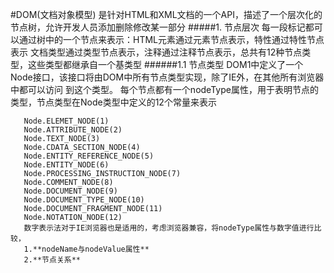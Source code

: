 #DOM(文档对象模型)
    是针对HTML和XML文档的一个API，描述了一个层次化的节点树，允许开发人员添加删除修改某一部分
#####1. 节点层次
    每一段标记都可以通过树中的一个节点来表示：HTML元素通过元素节点表示，特性通过特性节点表示
    文档类型通过类型节点表示，注释通过注释节点表示，总共有12种节点类型，这些类型都继承自一个基类型
######1.1 节点类型
       DOM1中定义了一个Node接口，该接口将由DOM中所有节点类型实现，除了IE外，在其他所有浏览器中都可以访问
       到这个类型。
       每个节点都有一个nodeType属性，用于表明节点的类型，节点类型在Node类型中定义的12个常量来表示
      
       Node.ELEMET_NODE(1)
       Node.ATTRIBUTE_NODE(2)
       Node.TEXT_NODE(3)
       Node.CDATA_SECTION_NODE(4)
       Node.ENTITY_REFERENCE_NODE(5)
       Node.ENTITY_NODE(6)
       Node.PROCESSING_INSTRUCTION_NODE(7)
       Node.COMMENT_NODE(8)
       Node.DOCUMENT_NODE(9)
       Node.DOCUMENT_TYPE_NODE(10)
       Node.DOCUMENT_FRAGMENT_NODE(11)
       Node.NOTATION_NODE(12)
       数字表示法对于IE浏览器也是适用的，考虑浏览器兼容，将nodeType属性与数字值进行比较，
       1.**nodeName与nodeValue属性**
       2.**节点关系**
             